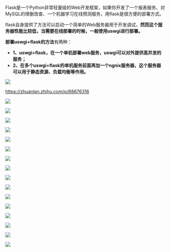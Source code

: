 Flask是一个Python非常轻量级的Web开发框架，如果你开发了一个报表服务、对MySQL的增删改查、一个机器学习在线预测服务，用flask是很方便的部署方式。

flask自身提供了方法可以启动一个简单的Web服务器用于开发调试，**然而这个服务器性能比较低，当需要在线部署的时候，一般使用uswgi进行部署。**

**部署uswgi+flask的方法**有两种：

* **1、uswgi+flask，在一个单机部署web服务，uswgi可以对外提供高并发的服务；**
* **2、在多个uswgi+flask的单机服务前面再加一个ngnix服务器，这个服务器可以用于静态资源、负载均衡等作用。**

![](./img/1.jpg)

https://zhuanlan.zhihu.com/p/68676316

![](./img/2.jpg)

![](./img/3.jpg)

![](./img/4.jpg)

![](./img/5.jpg)

![](./img/6.jpg)

![](./img/7.jpg)

![](./img/8.jpg)

![](./img/9.jpg)

![](./img/10.jpg)

![](./img/11.jpg)

![](./img/12.jpg)

![](./img/13.jpg)

![](./img/14.jpg)

![](./img/15.jpg)

![](./img/16.jpg)

![](./img/17.jpg)